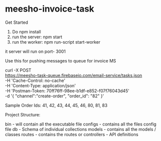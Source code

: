 # meesho-invoice-task

Get Started
1. Do npm install
2. run the server: npm start
3. run the worker: npm run-script start-worker

it server will run on port- 3001

Use this for pushing messages to queue for invoice MS

curl -X POST \
  https://meesho-task-queue.firebaseio.com/email-service/tasks.json \
  -H 'Cache-Control: no-cache' \
  -H 'Content-Type: application/json' \
  -H 'Postman-Token: 70ff76ff-98ee-b1df-e852-f07f76043d45' \
  -d '{
	"channel":"create-order",
	"order_id": "82"
}'


Sample Order Ids: 41, 42, 43, 44, 45, 46, 80, 81, 83

Project Structure:

bin     - will contain all the executable file
configs - contains all the files config file
db      - Schema of individual collections
models  - contains all the models / classes
routes  - contains the routes or controllers - API definitions


